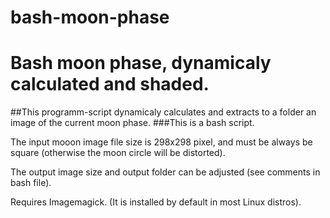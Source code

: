 # bash-moon-phase
Bash moon phase, dynamicaly calculated and shaded.
==========================================================

##This programm-script dynamicaly calculates and extracts to a folder an image of the current moon phase.
###This is a bash script.

The input mooon image file size is 298x298 pixel, and must be always be square (otherwise the moon circle will be distorted).

The output image size and output folder can be adjusted (see comments in bash file).

Requires Imagemagick. (It is installed by default in most Linux distros).
